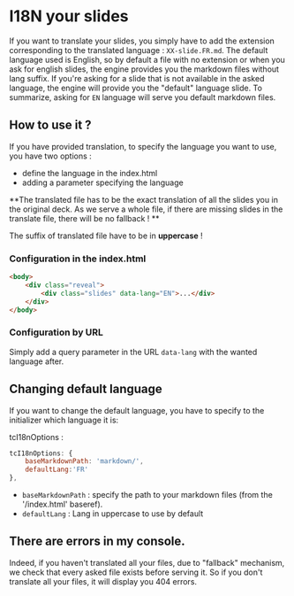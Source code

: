 # I18N your slides

If you want to translate your slides, you simply have to add the extension corresponding to the translated language : `XX-slide.FR.md`.
The default language used is English, so by default a file with no extension or when you ask for english slides, the engine provides you the markdown files without lang suffix.
If you're asking for a slide that is not available in the asked language, the engine will provide you the "default" language slide.
To summarize, asking for `EN` language will serve you default markdown files.

## How to use it ?

If you have provided translation, to specify the language you want to use, you have two options :

-   define the language in the index.html
-   adding a parameter specifying the language

**The translated file has to be the exact translation of all the slides you in the original deck. As we serve a whole file, if there are missing slides in the translate file, there will be no fallback ! **

The suffix of translated file have to be in **uppercase** !

### Configuration in the index.html

```html
<body>
    <div class="reveal">
        <div class="slides" data-lang="EN">...</div>
    </div>
</body>
```

### Configuration by URL

Simply add a query parameter in the URL `data-lang` with the wanted language after.

## Changing default language

If you want to change the default language, you have to specify to the initializer which language it is:

tcI18nOptions :

```javascript
tcI18nOptions: {
    baseMarkdownPath: 'markdown/',
    defaultLang:'FR'
},
```

-   `baseMarkdownPath` : specify the path to your markdown files (from the '/index.html' baseref).
-   `defaultLang` : Lang in uppercase to use by default

## There are errors in my console.

Indeed, if you haven't translated all your files, due to "fallback" mechanism, we check that every asked file exists before serving it. So if you don't translate all your files, it will display you 404 errors.
